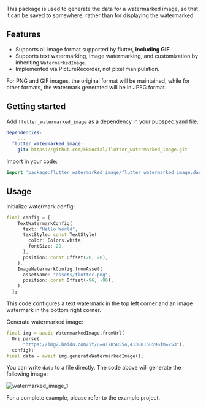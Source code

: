 This package is used to generate the data for a watermarked image, so that it can be saved to somewhere, rather than for displaying the watermarked

## Features

- Supports all image format supported by flutter, **including GIF**.
- Supports text watermarking, image watermarking, and customization by inheriting `WatermarkedImage`.
- Implemented via PictureRecorder, not pixel manipulation.

For PNG and GIF images, the original format will be maintained, while for other formats, the watermark generated will be in JPEG format.

## Getting started

Add `flutter_watermarked_image` as a dependency in your pubspec.yaml file.

```yaml
dependencies:
	...
  flutter_watermarked_image:
    git: https://github.com/FBSocial/flutter_watermarked_image.git
```

Import in your code:

```dart
import 'package:flutter_watermarked_image/flutter_watermarked_image.dart';
```

## Usage

Initialize watermark config:

```dart
final config = [
    TextWatermarkConfig(
      text: "Hello World",
      textStyle: const TextStyle(
        color: Colors.white,
        fontSize: 20,
      ),
      position: const Offset(20, 20),
    ),
    ImageWatermarkConfig.fromAsset(
      assetName: "assets/flutter.png",
      position: const Offset(-96, -96),
    ),
  ];
```

This code configures a text watermark in the top left corner and an image watermark in the bottom right corner.

Generate watermarked image:

```dart
final img = await WatermarkedImage.fromUrl(
  Uri.parse(
      "https://img2.baidu.com/it/u=417858554,4138815859&fm=253"),
  config);
final data = await img.generateWatermarkedImage();
```

You can write `data` to a file directly. The code above will generate the following image:

![watermarked_image_1](https://github.com/FBSocial/flutter_watermarked_image/assets/48704743/30dcb1f4-d142-458a-a2fa-d1974e4db093)

For a complete example, please refer to the example project.
